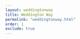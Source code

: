 ```yaml
---
layout: weddingtonway
title: Weddington Way
permalink: "weddingtonway.html"
order: 1
exclude: true
---
```

